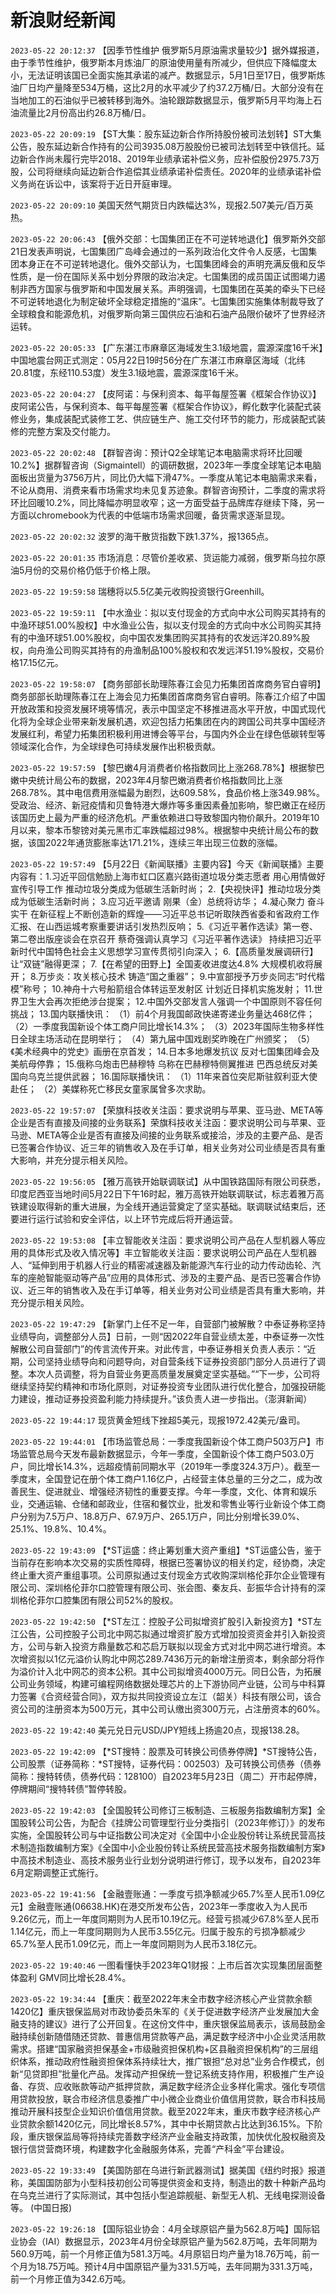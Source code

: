 # 新浪财经新闻
`2023-05-22 20:12:37` 【因季节性维护 俄罗斯5月原油需求量较少】据外媒报道，由于季节性维护，俄罗斯本月炼油厂的原油使用量有所减少，但供应下降幅度太小，无法证明该国已全面实施其承诺的减产。数据显示，5月1日至17日，俄罗斯炼油厂日均产量降至534万桶，这比2月的水平减少了约37.2万桶/日。大部分没有在当地加工的石油似乎已被转移到海外。油轮跟踪数据显示，俄罗斯5月平均海上石油流量比2月份高出约26.8万桶/日。

`2023-05-22 20:09:19` 【ST大集：股东延边新合作所持股份被司法划转】ST大集公告，股东延边新合作持有的公司3935.08万股股份已被司法划转至中铁信托。延边新合作尚未履行完毕2018、2019年业绩承诺补偿义务，应补偿股份2975.73万股，公司将继续向延边新合作追偿其业绩承诺补偿责任。2020年的业绩承诺补偿义务尚在诉讼中，该案将于近日开庭审理。

`2023-05-22 20:09:10` 美国天然气期货日内跌幅达3%，现报2.507美元/百万英热。

`2023-05-22 20:06:43` 【俄外交部：七国集团正在不可逆转地退化】俄罗斯外交部21日发表声明说，七国集团广岛峰会通过的一系列政治化文件令人反感，七国集团本身正在不可逆转地退化。俄外交部认为，七国集团峰会的声明充满反俄和反华性质，是一份在国际关系中划分界限的政治决定。七国集团的成员国正试图竭力遏制非西方国家与俄罗斯和中国发展关系。声明强调，七国集团在英美的牵头下已经不可逆转地退化为制定破坏全球稳定措施的“温床”。七国集团实施集体制裁导致了全球粮食和能源危机，对俄罗斯向第三国供应石油和石油产品限价破坏了世界经济运转。

`2023-05-22 20:05:33` 【广东湛江市麻章区海域发生3.1级地震，震源深度16千米】中国地震台网正式测定：05月22日19时56分在广东湛江市麻章区海域（北纬20.81度，东经110.53度）发生3.1级地震，震源深度16千米。

`2023-05-22 20:04:27` 【皮阿诺：与保利资本、每平每屋签署《框架合作协议》】皮阿诺公告，与保利资本、每平每屋签署《框架合作协议》，孵化数字化装配式装修业务，集成装配式装修工艺、供应链生产、施工交付环节的能力，形成装配式装修的完整方案及交付能力。

`2023-05-22 20:02:48` 【群智咨询：预计Q2全球笔记本电脑需求将环比回暖10.2%】据群智咨询（Sigmaintell）的调研数据，2023年一季度全球笔记本电脑面板出货量为3756万片，同比仍大幅下滑47%。一季度从笔记本电脑需求来看，不论从商用、消费来看市场需求均未见复苏迹象。群智咨询预计，二季度的需求将环比回暖10.2%，同比降幅亦明显收窄；这一方面受益于品牌库存继续下降，另一方面以chromebook为代表的中低端市场需求回暖，备货需求逐渐显现。

`2023-05-22 20:02:32` 波罗的海干散货指数下跌1.37%，报1365点。

`2023-05-22 20:01:35` 市场消息：尽管价差收紧、货运能力减弱，俄罗斯乌拉尔原油5月份的交易价格仍低于价格上限。

`2023-05-22 19:59:58` 瑞穗将以5.5亿美元收购投资银行Greenhill。

`2023-05-22 19:59:11` 【中水渔业：拟以支付现金的方式向中水公司购买其持有的中渔环球51.00%股权】中水渔业公告，拟以支付现金的方式向中水公司购买其持有的中渔环球51.00%股权，向中国农发集团购买其持有的农发远洋20.89%股权，向舟渔公司购买其持有的舟渔制品100%股权和农发远洋51.19%股权，交易价格17.15亿元。

`2023-05-22 19:58:07` 【商务部部长助理陈春江会见力拓集团首席商务官白睿明】商务部部长助理陈春江在上海会见力拓集团首席商务官白睿明。陈春江介绍了中国开放政策和投资发展环境等情况，表示中国坚定不移推进高水平开放，中国式现代化将为全球企业带来新发展机遇，欢迎包括力拓集团在内的跨国公司共享中国经济发展红利，希望力拓集团积极利用进博会等平台，与国内外企业在绿色低碳转型等领域深化合作，为全球绿色可持续发展作出积极贡献。

`2023-05-22 19:57:59` 【黎巴嫩4月消费者价格指数同比上涨268.78%】根据黎巴嫩中央统计局公布的数据，2023年4月黎巴嫩消费者价格指数同比上涨268.78%。其中电信费用涨幅最为剧烈，达609.58%，食品价格上涨349.98%。受政治、经济、新冠疫情和贝鲁特港大爆炸等多重因素叠加影响，黎巴嫩正在经历该国历史上最为严重的经济危机。严重依赖进口导致黎国内物价飙升。2019年10月以来，黎本币黎镑对美元黑市汇率跌幅超过98%。根据黎中央统计局公布的数据，该国2022年通货膨胀率达171.21%，连续三年出现三位数的涨幅。

`2023-05-22 19:57:49` 【5月22日《新闻联播》主要内容】今天《新闻联播》主要内容有：1.习近平回信勉励上海市虹口区嘉兴路街道垃圾分类志愿者 用心用情做好宣传引导工作 推动垃圾分类成为低碳生活新时尚； 2.【央视快评】推动垃圾分类成为低碳生活新时尚； 3.应习近平邀请 刚果（金）总统将访华； 4.凝心聚力 奋斗实干 在新征程上不断创造新的辉煌——习近平总书记听取陕西省委和省政府工作汇报、在山西运城考察重要讲话引发热烈反响； 5.《习近平著作选读》第一卷、第二卷出版座谈会在京召开 蔡奇强调认真学习《习近平著作选读》 持续把习近平新时代中国特色社会主义思想学习宣传贯彻引向深入； 6.【高质量发展调研行】让“双链”融得更深； 7.【在希望的田野上】全国麦收进度达4.8% 大规模机收将展开； 8.万步炎：攻关核心技术 铸造“国之重器”； 9.中宣部授予万步炎同志“时代楷模”称号； 10.神舟十六号船箭组合体转运至发射区 计划近日择机实施发射； 11.世界卫生大会再次拒绝涉台提案； 12.中国外交部发言人强调一个中国原则不容任何挑战； 13.国内联播快讯： （1）前4个月我国邮政快递寄递业务量达468亿件； （2）一季度我国新设个体工商户同比增长14.3%； （3）2023年国际生物多样性日全球主场活动在昆明举行； （4）第九届中国戏剧奖昨晚在广州颁奖； （5）《美术经典中的党史》画册在京首发； 14.日本多地爆发抗议 反对七国集团峰会及美航母停靠； 15.俄称乌炮击巴赫穆特 乌称在巴赫穆特侧翼推进 巴西总统反对美国向乌克兰提供武器； 16.国际联播快讯： （1）11年来首位突尼斯驻叙利亚大使赴任； （2）美媒称死亡移民女童家属曾多次求助。

`2023-05-22 19:57:07` 【荣旗科技收关注函：要求说明与苹果、亚马逊、META等企业是否有直接及间接的业务联系】荣旗科技收关注函：要求说明公司与苹果、亚马逊、META等企业是否有直接及间接的业务联系或接洽，涉及的主要产品、是否已签署合作协议、近三年的销售收入及在手订单，相关业务对公司业绩是否具有重大影响，并充分提示相关风险。

`2023-05-22 19:56:05` 【雅万高铁开始联调联试】从中国铁路国际有限公司获悉，印度尼西亚当地时间5月22日下午16时起，雅万高铁开始联调联试，标志着雅万高铁建设取得新的重大进展，为全线开通运营奠定了坚实基础。联调联试结束后，还要进行运行试验和安全评估，以上环节完成后将开通运营。

`2023-05-22 19:53:08` 【丰立智能收关注函：要求说明公司产品在人型机器人等应用的具体形式及收入情况等】丰立智能收关注函：要求说明公司产品在人型机器人、“延伸到用于机器人行业的精密减速器及新能源汽车行业的动力传动齿轮、汽车的座舱智能驱动等产品”应用的具体形式、涉及的主要产品、是否已签署合作协议、近三年的销售收入及在手订单等，相关业务对公司业绩是否具有重大影响，并充分提示相关风险。

`2023-05-22 19:47:29` 【新掌门上任不足一年，自营部门被解散？中泰证券称坚持业绩导向，调整部分人员】日前，一则“因2022年自营业绩太差，中泰证券一次性解散公司自营部门”的传言流传开来。对此传言，中泰证券相关负责人表示：“近期，公司坚持业绩导向和问题导向，对自营条线下证券投资部门部分人员进行了调整。本次人员调整，将为自营业务更高质量发展奠定坚实基础。”“下一步，公司将继续坚持契约精神和市场化原则，对证券投资专业团队进行优化整合，加强投研能力建设，推动证券投资盈利能力持续提升。”该负责人进一步指出。（澎湃新闻）

`2023-05-22 19:44:17` 现货黄金短线下挫超5美元，现报1972.42美元/盎司。

`2023-05-22 19:44:01` 【市场监管总局：一季度我国新设个体工商户503万户】市场监管总局今天发布最新数据显示，今年一季度，全国新设个体工商户503.0万户，同比增长14.3%，远超疫情前同期水平（2019年一季度324.3万户）。截至一季度末，全国登记在册个体工商户1.16亿户，占经营主体总量的三分之二，成为改善民生、促进就业、增强经济韧性的重要支撑。今年一季度，文化、体育和娱乐业，交通运输、仓储和邮政业，住宿和餐饮业，批发和零售业等行业新设个体工商户分别为7.5万户、18.8万户、67.9万户、265.1万户，同比分别增长39.0%、25.1%、19.8%、10.4%。

`2023-05-22 19:43:09` 【*ST运盛：终止筹划重大资产重组】*ST运盛公告，鉴于当前存在影响本次交易的实质性障碍，根据已签署协议的相关约定，经协商，决定终止重大资产重组事项。公司原拟通过支付现金方式收购深圳格伦菲尔企业管理有限公司、深圳格伦菲尔口腔管理有限公司、张会图、秦友兵、彭振华合计持有的深圳格伦菲尔口腔集团有限公司52%的股权。

`2023-05-22 19:42:50` 【*ST左江：控股子公司拟增资扩股引入新投资方】*ST左江公告，公司控股子公司北中网芯拟通过增资扩股方式增加投资资金并引入新投资方，公司与新入投资方鼎量数芯和芯启万联拟以现金方式对北中网芯进行增资。本次增资拟以1亿元溢价认购北中网芯289.7436万元的新增注册资本，剩余部分将作为溢价计入北中网芯的资本公积。其中公司拟增资4000万元。同日公告，为拓展公司业务领域，构建可编程网络数据处理芯片的上下游协同产业链，公司与中科算力签署《合资经营合同》，双方拟共同投资设立左江（韶关）科技有限公司，该合资公司的注册资本为500万元，其中公司认缴出资300万元，占注册资本的60%。

`2023-05-22 19:42:40` 美元兑日元USD/JPY短线上扬逾20点，现报138.28。

`2023-05-22 19:42:09` 【*ST搜特：股票及可转换公司债券停牌】*ST搜特公告，公司股票（证券简称：*ST搜特，证券代码：002503）及可转换公司债券（债券简称：搜特转债，债券代码：128100）自2023年5月23日（周二）开市起停牌，停牌期间“搜特转债”暂停转股。

`2023-05-22 19:42:03` 【全国股转公司修订三板制造、三板服务指数编制方案】全国股转公司公告，为配合《挂牌公司管理型行业分类指引（2023年修订）》的发布实施，全国股转公司与中证指数公司决定对《全国中小企业股份转让系统民营高技术制造指数编制方案》《全国中小企业股份转让系统民营高技术服务指数编制方案》中高技术制造业、高技术服务业行业划分说明进行修订，现予以发布，自2023年6月定期调整正式施行。

`2023-05-22 19:41:56` 【金融壹账通：一季度亏损净额减少65.7%至人民币1.09亿元】金融壹账通(06638.HK)在港交所发布公告，2023年一季度收入为人民币9.26亿元，而上一年度同期则为人民币10.19亿元。经营亏损减少67.8%至人民币1.14亿元，而上一年度同期则为人民币3.55亿元。归属于股东的亏损净额减少65.7%至人民币1.09亿元，而上一年度同期则为人民币3.18亿元。

`2023-05-22 19:40:46` 一图看懂快手2023年Q1财报：上市后首次实现集团层面整体盈利 GMV同比增长28.4%。

`2023-05-22 19:34:44` 【重庆：截至2022年末全市数字经济核心产业贷款余额1420亿】重庆银保监局对市政协委员朱军的《关于促进数字经济产业发展加大金融支持的建议》进行了公开回复。在这份文件中，重庆银保监局表示，该局鼓励金融持续创新随借随还贷款、普惠信用贷款等产品，满足数字经济中小企业灵活用款需求。搭建“国家融资担保基金+市级融资担保机构+区县融资担保机构”的三层组织体系，推动政府性融资担保体系持续壮大，推广银担“总对总”业务合作模式，创新“见贷即担”批量化产品。发挥动产担保统一登记系统支持作用，积极推广生产设备、存货、应收账款等动产抵押贷款，满足数字经济企业多样化需求。强化专项信用贷款投放，联合市经济信息委推广中小微企业商业价值信用贷款，联合市科技局推动开展科技型企业知识价值信用贷款。截至2022年末，重庆市数字经济核心产业贷款余额1420亿元，同比增长8.57%，其中中长期贷款占比达到36.15%。下阶段，重庆银保监局等将持续完善数字经济产业金融支持政策，加快优化股权融资及银行信贷营商环境，构建数字化金融服务体系，完善“产科金”平台建设。

`2023-05-22 19:33:49` 【美国防部在乌进行新武器测试】据美国《纽约时报》报道称，美国国防部为小型科技初创公司等提供资金和支持，制造出的数十种新产品均在乌克兰进行了实际测试，其中包括小型追踪舰艇、新型无人机、无线电探测设备等。 (中国日报)

`2023-05-22 19:26:18` 【国际铝业协会：4月全球原铝产量为562.8万吨】国际铝业协会（IAI）数据显示，2023年4月份全球原铝产量为562.8万吨，去年同期为560.9万吨，前一个月修正值为581.3万吨。4月原铝日均产量为18.76万吨，前一个月为18.75万吨。预计4月中国原铝产量为331.5万吨，去年同期为331.3万吨，前一个月修正值为342.6万吨。

